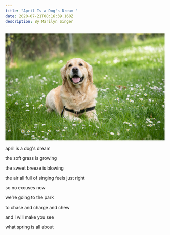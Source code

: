 ```yaml
---
title: "April Is a Dog's Dream "
date: 2020-07-21T08:16:39.160Z
description: By Marilyn Singer
---
```

![Dog in grass](dog.jpg "Dog in grass")

april is a dog's dream

the soft grass is growing

the sweet breeze is blowing

the air all full of singing feels just right

so no excuses now

we're going to the park

to chase and charge and chew

and I will make you see

what spring is all about